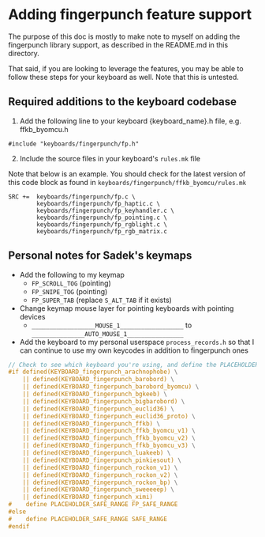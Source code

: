 # Adding fingerpunch feature support

The purpose of this doc is mostly to make note to myself on adding the fingerpunch library support, as described in the README.md in this directory.

That said, if you are looking to leverage the features, you may be able to follow these steps for your keyboard as well. Note that this is untested.

## Required additions to the keyboard codebase

1. Add the following line to your keyboard {keyboard_name}.h file, e.g. ffkb_byomcu.h

`#include "keyboards/fingerpunch/fp.h"`

2. Include the source files in your keyboard's `rules.mk` file

Note that below is an example. You should check for the latest version of this code block as found in `keyboards/fingerpunch/ffkb_byomcu/rules.mk`

```make
SRC +=  keyboards/fingerpunch/fp.c \
        keyboards/fingerpunch/fp_haptic.c \
        keyboards/fingerpunch/fp_keyhandler.c \
        keyboards/fingerpunch/fp_pointing.c \
        keyboards/fingerpunch/fp_rgblight.c \
        keyboards/fingerpunch/fp_rgb_matrix.c
```

## Personal notes for Sadek's keymaps

* Add the following to my keymap
    * `FP_SCROLL_TOG` (pointing)
    * `FP_SNIPE_TOG` (pointing)
    * `FP_SUPER_TAB` (replace `S_ALT_TAB` if it exists)
* Change keymap mouse layer for pointing keyboards with pointing devices
    * `__________________MOUSE_1__________________` to `_______________AUTO_MOUSE_1________________`
* Add the keyboard to my personal userspace `process_records.h` so that I can continue to use my own keycodes in addition to fingerpunch ones

```C
// Check to see which keyboard you're using, and define the PLACEHOLDER_SAFE_RANGE based on that.
#if defined(KEYBOARD_fingerpunch_arachnophobe) \
    || defined(KEYBOARD_fingerpunch_barobord) \
    || defined(KEYBOARD_fingerpunch_barobord_byomcu) \
    || defined(KEYBOARD_fingerpunch_bgkeeb) \
    || defined(KEYBOARD_fingerpunch_bigbarobord) \
    || defined(KEYBOARD_fingerpunch_euclid36) \
    || defined(KEYBOARD_fingerpunch_euclid36_proto) \
    || defined(KEYBOARD_fingerpunch_ffkb) \
    || defined(KEYBOARD_fingerpunch_ffkb_byomcu_v1) \
    || defined(KEYBOARD_fingerpunch_ffkb_byomcu_v2) \
    || defined(KEYBOARD_fingerpunch_ffkb_byomcu_v3) \
    || defined(KEYBOARD_fingerpunch_luakeeb) \
    || defined(KEYBOARD_fingerpunch_pinkiesout) \
    || defined(KEYBOARD_fingerpunch_rockon_v1) \
    || defined(KEYBOARD_fingerpunch_rockon_v2) \
    || defined(KEYBOARD_fingerpunch_rockon_bp) \
    || defined(KEYBOARD_fingerpunch_sweeeeep) \
    || defined(KEYBOARD_fingerpunch_ximi)
#    define PLACEHOLDER_SAFE_RANGE FP_SAFE_RANGE
#else
#    define PLACEHOLDER_SAFE_RANGE SAFE_RANGE
#endif
```
